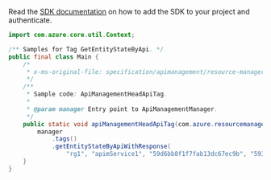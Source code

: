 Read the [SDK documentation](https://github.com/Azure/azure-sdk-for-java/blob/azure-resourcemanager-apimanagement_1.0.0-beta.3/sdk/apimanagement/azure-resourcemanager-apimanagement/README.md) on how to add the SDK to your project and authenticate.

```java
import com.azure.core.util.Context;

/** Samples for Tag GetEntityStateByApi. */
public final class Main {
    /*
     * x-ms-original-file: specification/apimanagement/resource-manager/Microsoft.ApiManagement/stable/2021-08-01/examples/ApiManagementHeadApiTag.json
     */
    /**
     * Sample code: ApiManagementHeadApiTag.
     *
     * @param manager Entry point to ApiManagementManager.
     */
    public static void apiManagementHeadApiTag(com.azure.resourcemanager.apimanagement.ApiManagementManager manager) {
        manager
            .tags()
            .getEntityStateByApiWithResponse(
                "rg1", "apimService1", "59d6bb8f1f7fab13dc67ec9b", "59306a29e4bbd510dc24e5f9", Context.NONE);
    }
}
```
